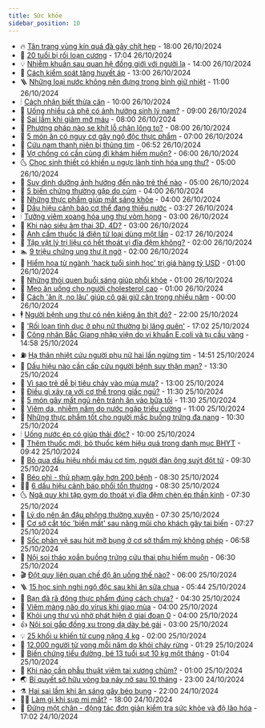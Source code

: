```yaml
---
title: Sức khỏe
sidebar_position: 10
---
```


<!-- vnexpress-suc-khoe:START -->
- 🔥 [Tân trang vùng kín quá đà gây chít hẹp](https://vnexpress.net/tan-trang-vung-kin-qua-da-gay-chit-hep-4806641.html) - 18:00 26/10/2024
- 🥰 [20 tuổi bị rối loạn cương](https://vnexpress.net/20-tuoi-bi-roi-loan-cuong-4808079.html) - 17:04 26/10/2024
- 💡 [Nhiễm khuẩn sau quan hệ đồng giới với người lạ](https://vnexpress.net/nhiem-khuan-sau-quan-he-dong-gioi-voi-nguoi-la-4807691.html) - 14:00 26/10/2024
- 🤗 [Cách kiểm soát tăng huyết áp](https://vnexpress.net/cach-kiem-soat-tang-huyet-ap-4808389.html) - 13:00 26/10/2024
- 🪜 [Những loại nước không nên đựng trong bình giữ nhiệt](https://vnexpress.net/nhung-loai-nuoc-khong-nen-dung-trong-binh-giu-nhiet-4808609.html) - 11:00 26/10/2024
- 🕯 [Cách nhận biết thừa cân](https://vnexpress.net/cach-nhan-biet-thua-can-4808743.html) - 10:00 26/10/2024
- 🤭 [Uống nhiều cà phê có ảnh hưởng sinh lý nam?](https://vnexpress.net/uong-nhieu-ca-phe-co-anh-huong-sinh-ly-nam-4808732.html) - 09:00 26/10/2024
- 👀 [Sai lầm khi giảm mỡ máu](https://vnexpress.net/sai-lam-khi-giam-mo-mau-4808710.html) - 08:00 26/10/2024
- 🌋 [Phương pháp nào se khít lỗ chân lông to?](https://vnexpress.net/phuong-phap-nao-se-khit-lo-chan-long-to-4808699.html) - 08:00 26/10/2024
- 🫶 [5 món ăn có nguy cơ gây ngộ độc thực phẩm](https://vnexpress.net/5-mon-an-co-nguy-co-gay-ngo-doc-thuc-pham-4808731.html) - 07:00 26/10/2024
- 🦆 [Cứu nam thanh niên bị thủng tim](https://vnexpress.net/cuu-nam-thanh-nien-bi-thung-tim-4808712.html) - 06:52 26/10/2024
- 🚀 [Vợ chồng có cần cùng đi khám hiếm muộn?](https://vnexpress.net/vo-chong-co-can-cung-di-kham-hiem-muon-4808667.html) - 06:00 26/10/2024
- 🌜 [Chọc sinh thiết có khiến u ngực lành tính hóa ung thư?](https://vnexpress.net/choc-sinh-thiet-co-khien-u-nguc-lanh-tinh-hoa-ung-thu-4808666.html) - 05:00 26/10/2024
- 🧰 [Suy dinh dưỡng ảnh hưởng đến não trẻ thế nào](https://vnexpress.net/suy-dinh-duong-anh-huong-den-nao-tre-the-nao-4808462.html) - 05:00 26/10/2024
- 💫 [5 biến chứng thường gặp do cúm](https://vnexpress.net/5-bien-chung-thuong-gap-do-cum-4808676.html) - 04:00 26/10/2024
- 🌝 [Những thực phẩm giúp mắt sáng khỏe](https://vnexpress.net/nhung-thuc-pham-giup-mat-sang-khoe-4808501.html) - 04:00 26/10/2024
- 🗽 [Dấu hiệu cảnh báo cơ thể đang thiếu nước](https://vnexpress.net/dau-hieu-canh-bao-co-the-dang-thieu-nuoc-4808391.html) - 03:27 26/10/2024
- 🕯 [Tưởng viêm xoang hóa ung thư vòm họng](https://vnexpress.net/tuong-viem-xoang-hoa-ung-thu-vom-hong-4808642.html) - 03:00 26/10/2024
- 🦅 [Khi nào siêu âm thai 3D, 4D?](https://vnexpress.net/khi-nao-sieu-am-thai-3d-4d-4808471.html) - 03:00 26/10/2024
- 🦆 [Anh cấm thuốc lá điện tử loại dùng một lần](https://vnexpress.net/anh-cam-thuoc-la-dien-tu-loai-dung-mot-lan-4808606.html) - 02:17 26/10/2024
- 🎊 [Tập vật lý trị liệu có hết thoát vị đĩa đệm không?](https://vnexpress.net/tap-vat-ly-tri-lieu-co-het-thoat-vi-dia-dem-khong-4808611.html) - 02:00 26/10/2024
- 🏊 [9 triệu chứng ung thư ít ngờ](https://vnexpress.net/9-trieu-chung-ung-thu-it-ngo-4808338.html) - 02:00 26/10/2024
- 📝 [Hiểm họa từ ngành &#39;hack tuổi sinh học&#39; trị giá hàng tỷ USD](https://vnexpress.net/hiem-hoa-tu-nganh-hack-tuoi-sinh-hoc-tri-gia-hang-ty-usd-4808516.html) - 01:00 26/10/2024
- 💯 [Những thói quen buổi sáng giúp phổi khỏe](https://vnexpress.net/nhung-thoi-quen-buoi-sang-giup-phoi-khoe-4808590.html) - 01:00 26/10/2024
- 🌊 [Mẹo ăn uống cho người cholesterol cao](https://vnexpress.net/meo-an-uong-cho-nguoi-cholesterol-cao-4808345.html) - 01:00 26/10/2024
- 🚀 [Cách &#39;ăn ít, no lâu&#39; giúp cô gái giữ cân trong nhiều năm](https://vnexpress.net/cach-an-it-no-lau-giup-co-gai-giu-can-trong-nhieu-nam-4807501.html) - 00:00 26/10/2024
- 🕴 [Người bệnh ung thư có nên kiêng ăn thịt đỏ?](https://vnexpress.net/nguoi-benh-ung-thu-co-nen-kieng-an-thit-do-4808250.html) - 22:00 25/10/2024
- 🗽 [&#39;Rối loạn tình dục ở phụ nữ thường bị lãng quên&#39;](https://vnexpress.net/roi-loan-tinh-duc-o-phu-nu-thuong-bi-lang-quen-4808387.html) - 17:02 25/10/2024
- 🎡 [Công nhân Bắc Giang nhập viện do vi khuẩn E.coli và tụ cầu vàng](https://vnexpress.net/cong-nhan-bac-giang-nhap-vien-do-vi-khuan-e-coli-va-tu-cau-vang-4808584.html) - 14:58 25/10/2024
- ⛽️ [Hạ thân nhiệt cứu người phụ nữ hai lần ngừng tim](https://vnexpress.net/ha-than-nhiet-cuu-nguoi-phu-nu-hai-lan-ngung-tim-4808581.html) - 14:51 25/10/2024
- 🦆 [Dấu hiệu nào cần cấp cứu người bệnh suy thận mạn?](https://vnexpress.net/dau-hieu-nao-can-cap-cuu-nguoi-benh-suy-than-man-4808532.html) - 13:30 25/10/2024
- 🤩 [Vì sao trẻ dễ bị tiêu chảy vào mùa mưa?](https://vnexpress.net/vi-sao-tre-de-bi-tieu-chay-vao-mua-mua-4808547.html) - 13:00 25/10/2024
- 🦒 [Điều gì xảy ra với cơ thể trong giấc ngủ?](https://vnexpress.net/dieu-gi-xay-ra-voi-co-the-trong-giac-ngu-4808437.html) - 11:30 25/10/2024
- 💫 [5 món gây mất ngủ nên tránh ăn vào bữa tối](https://vnexpress.net/5-mon-gay-mat-ngu-nen-tranh-an-vao-bua-toi-4808312.html) - 11:30 25/10/2024
- 🐘 [Viêm da, nhiễm nấm do nước ngập triều cường](https://vnexpress.net/viem-da-nhiem-nam-do-nuoc-ngap-trieu-cuong-4808497.html) - 11:00 25/10/2024
- 🚀 [Những thực phẩm tốt cho người mắc buồng trứng đa nang](https://vnexpress.net/nhung-thuc-pham-tot-cho-nguoi-mac-buong-trung-da-nang-4808418.html) - 10:30 25/10/2024
- 🕯 [Uống nước ép có giúp thải độc?](https://vnexpress.net/uong-nuoc-ep-co-giup-thai-doc-4807410.html) - 10:00 25/10/2024
- 🦏 [Thêm thuốc mới, bỏ thuốc kém hiệu quả trong danh mục BHYT](https://vnexpress.net/them-thuoc-moi-bo-thuoc-kem-hieu-qua-trong-danh-muc-bhyt-4808503.html) - 09:42 25/10/2024
- 🦄 [Bỏ qua dấu hiệu nhồi máu cơ tim, người đàn ông suýt đột tử](https://vnexpress.net/bo-qua-dau-hieu-nhoi-mau-co-tim-nguoi-dan-ong-suyt-dot-tu-4808409.html) - 09:30 25/10/2024
- 🦒 [Béo phì - thủ phạm gây hơn 200 bệnh](https://vnexpress.net/beo-phi-thu-pham-gay-hon-200-benh-4808419.html) - 08:30 25/10/2024
- 👨‍🏫 [6 dấu hiệu cảnh báo phổi tổn thương](https://vnexpress.net/6-dau-hieu-canh-bao-phoi-ton-thuong-4808317.html) - 08:30 25/10/2024
- 🌜 [Ngã quỵ khi tập gym do thoát vị đĩa đệm chèn ép thần kinh](https://vnexpress.net/nga-quy-khi-tap-gym-do-thoat-vi-dia-dem-chen-ep-than-kinh-4808343.html) - 07:30 25/10/2024
- 🚀 [Lý do nên ăn đậu phộng thường xuyên](https://vnexpress.net/ly-do-nen-an-dau-phong-thuong-xuyen-4808291.html) - 07:30 25/10/2024
- 💃 [Cơ sở cắt tóc &#39;biến mất&#39; sau nâng mũi cho khách gây tai biến](https://vnexpress.net/co-so-cat-toc-bien-mat-sau-nang-mui-cho-khach-gay-tai-bien-4808181.html) - 07:27 25/10/2024
- 💯 [Sốc phản vệ sau hút mỡ bụng ở cơ sở thẩm mỹ không phép](https://vnexpress.net/soc-phan-ve-sau-hut-mo-bung-o-co-so-tham-my-khong-phep-4808296.html) - 06:58 25/10/2024
- 🤔 [Nội soi tháo xoắn buồng trứng cứu thai phụ hiếm muộn](https://vnexpress.net/noi-soi-thao-xoan-buong-trung-cuu-thai-phu-hiem-muon-4808371.html) - 06:30 25/10/2024
- 🎬 [Đột quỵ liên quan chế độ ăn uống thế nào?](https://vnexpress.net/dot-quy-lien-quan-che-do-an-uong-the-nao-4808230.html) - 06:00 25/10/2024
- 🪜 [15 học sinh nghi ngộ độc sau khi ăn sữa chua](https://vnexpress.net/15-hoc-sinh-nghi-ngo-doc-sau-khi-an-sua-chua-4808341.html) - 05:44 25/10/2024
- 🦣 [Bạn đã rã đông thực phẩm đúng cách chưa?](https://vnexpress.net/ban-da-ra-dong-thuc-pham-dung-cach-chua-4808202.html) - 04:30 25/10/2024
- 🧐 [Viêm màng não do virus khi giao mùa](https://vnexpress.net/viem-mang-nao-do-virus-khi-giao-mua-4807504.html) - 04:00 25/10/2024
- 🤡 [Khỏi ung thư vú nhờ phát hiện ở giai đoạn 0](https://vnexpress.net/khoi-ung-thu-vu-nho-phat-hien-o-giai-doan-0-4808223.html) - 04:00 25/10/2024
- 👍 [Nội soi gắp đồng xu trong dạ dày bé gái](https://vnexpress.net/noi-soi-gap-dong-xu-trong-da-day-be-gai-4808207.html) - 03:00 25/10/2024
- 💡 [25 khối u khiến tử cung nặng 4 kg](https://vnexpress.net/25-khoi-u-khien-tu-cung-nang-4-kg-4808084.html) - 02:00 25/10/2024
- 💯 [12.000 người tử vong mỗi năm do khói cháy rừng](https://vnexpress.net/12-000-nguoi-tu-vong-moi-nam-do-khoi-chay-rung-4807994.html) - 01:29 25/10/2024
- 🧠 [Biến chứng tiểu đường, bé 13 tuổi sụt 10 kg một tháng](https://vnexpress.net/bien-chung-tieu-duong-be-13-tuoi-sut-10-kg-mot-thang-4808028.html) - 01:04 25/10/2024
- 🎡 [Khi nào cần phẫu thuật viêm tai xương chũm?](https://vnexpress.net/khi-nao-can-phau-thuat-viem-tai-xuong-chum-4808176.html) - 01:00 25/10/2024
- 🌏 [Bí quyết sở hữu vòng ba nảy nở sau 10 tháng](https://vnexpress.net/bi-quyet-so-huu-vong-ba-nay-no-sau-10-thang-4806901.html) - 23:00 24/10/2024
- ⚗️ [Hai sai lầm khi ăn sáng gây béo bụng](https://vnexpress.net/hai-sai-lam-khi-an-sang-gay-beo-bung-4807336.html) - 22:00 24/10/2024
- 👨‍🏫 [Làm gì khi sụp mi mắt?](https://vnexpress.net/lam-gi-khi-sup-mi-mat-4807628.html) - 18:00 24/10/2024
- 🤖 [Đứng một chân - động tác đơn giản kiểm tra sức khỏe và độ lão hóa](https://vnexpress.net/dung-mot-chan-dong-tac-don-gian-kiem-tra-suc-khoe-va-do-lao-hoa-4808059.html) - 17:02 24/10/2024<!-- vnexpress-suc-khoe:END -->

